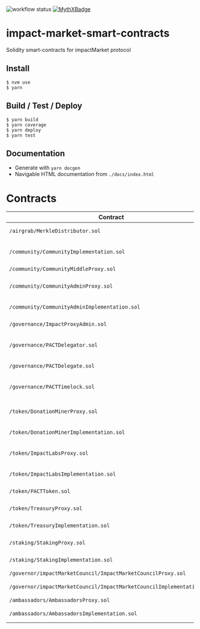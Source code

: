 ![workflow status](https://github.com/impactMarket/impact-market-smart-contracts/workflows/Build/badge.svg)
[![MythXBadge](https://badgen.net/https/api.mythx.io/v1/projects/0b74321a-7ca9-4979-a4d1-ab7211fcc1c3/badge/data?cache=300&icon=https://raw.githubusercontent.com/ConsenSys/mythx-github-badge/main/logo_white.svg)](https://docs.mythx.io/dashboard/github-badges)

# impact-market-smart-contracts

Solidity smart-contracts for impactMarket protocol

## Install

```
$ nvm use
$ yarn
``` 

## Build / Test / Deploy

```
$ yarn build
$ yarn coverage
$ yarn deploy
$ yarn test
```

## Documentation

* Generate with `yarn docgen`
* Navigable HTML documentation from `./docs/index.html`

# Contracts

| Contract                                                               | Purpose                                                                      | Address
|------------------------------------------------------------------------|------------------------------------------------------------------------------|---------------------------------------------|
| `/airgrab/MerkleDistributor.sol`                                       | Merkle Distributor for the initial token airgrab                             | 0xd2b20e06C19e7b7E7E385b0F1386Cdde8C6dCd2B  |
| `/community/CommunityImplementation.sol`                               | A UBI community that is funded by Impact Labs which beneficiaries claim from | 0xEc94c60f17F7f262973f032965534D1137f1202c  |
| `/community/CommunityMiddleProxy.sol`                                  | CommunityMiddleProxy                                                         | 0xe8037e4ceEd80EC6D02f482a5A35E0011245FCDC  |
| `/community/CommunityAdminProxy.sol`                                   | Proxy contract that orchestrates creation of new Communities                 | 0xd61c407c3A00dFD8C355973f7a14c55ebaFDf6F9  |
| `/community/CommunityAdminImplementation.sol`                          | Implementation for the CommunityAdminProxy                                   | 0xFD63395526ef820C5E2A379a36cD578E419b1a71  |
| `/governance/ImpactProxyAdmin.sol`                                     | Contract that is in charge of all the proxies                                | 0xFC641CE792c242EACcD545B7bee2028f187f61EC  |
| `/governance/PACTDelegator.sol`                                        | Proxy contract that manages creation, execution, cancellation of proposals   | 0x8f8BB984e652Cb8D0aa7C9D6712Ec2020EB1BAb4  |
| `/governance/PACTDelegate.sol`                                         | Implementation for the PACTDelegate                                          | 0xAeEd98C1c5C268C3E23672166Ea0Bde908C90624  |
| `/governance/PACTTimelock.sol`                                         | Timelock that marshalls the execution of governance proposals                | 0xca3171A5FCda4D840Aa375E907b7A1162aDA9379  |
| `/token/DonationMinerProxy.sol`                                        | Proxy vesting contract for non-airgrab distribution of tokens                | 0x1C51657af2ceBA3D5492bA0c5A17E562F7ba6593  |
| `/token/DonationMinerImplementation.sol`                               | Implementation for DonationMinerImplementation                               | 0x140a654F9BF6Fe736F6e69Ae81377606c43214dF  |
| `/token/ImpactLabsProxy.sol`                                           | Vesting contract for ImpactLabs distribution of tokens                       | 0x767DA1d208DDA5bc517dcd4ba2A83591D68A5535  |
| `/token/ImpactLabsImplementation.sol`                                  | Implementation for ImpactLabsProxy                                           | 0x194f6811Ac5F2FaC8c02eAfBd70567c8597C1B69  |
| `/token/PACTToken.sol`                                                 | The Impact Markets cERC-20 token contract                                    | 0x46c9757C5497c5B1f2eb73aE79b6B67D119B0B58  |
| `/token/TreasuryProxy.sol`                                             | Contract that manages the funds                                              | 0xa302dd52a4a85e6778E6A64A0E5EB0e8C76463d6  |
| `/token/TreasuryImplementation.sol`                                    | Implementation for TreasuryProxy                                             | 0x5095C3DC6d89151f79433D84e596fD75EEFa10BB  |
| `/staking/StakingProxy.sol`                                            | Contract that manages the staking                                            | 0x1751e740379FC08b7f0eF6d49183fc0931Bd8179  |
| `/staking/StakingImplementation.sol`                                   | Implementation for StakingProxy                                              | 0x6e6b29711A6544cf928708EE0FAA1021FC0DBbEc  |
| `/governor/impactMarketCouncil/ImpactMarketCouncilProxy.sol`           | ImpactMarketCouncilProxy                                                     | 0xF2CA11DA5c3668DD48774f3Ce8ac09aFDc24aF3E  |
| `/governor/impactMarketCouncil/ImpactMarketCouncilImplementation.sol`  | Implementation for ImpactMarketCouncilProxy                                  | 0x05483De7fE073DdB6f1Dddd7661d4136Af8Af99a  |
| `/ambassadors/AmbassadorsProxy.sol`                                    | AmbassadorsProxy                                                             | 0x25f58d8C2522dC7E0C53cF8163C837De2415Ba51  |
| `/ambassadors/AmbassadorsImplementation.sol`                           | Implementation for AmbassadorsProxy                                          | 0x3d150B0f44DaE282D4E5751DD7B8ABE297CD0d49  |
